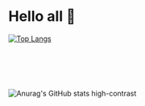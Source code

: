 # Hello all :wave:
[![Top Langs](https://github-readme-stats.vercel.app/api/top-langs/?username=anuraghazra)](https://github.com/sanjami2010/github-readme-stats)
# &nbsp;
![Anurag's GitHub stats high-contrast](https://github-readme-stats.vercel.app/api?username=sanjami2010&show_icons=true&theme=gruvbox_light)
# &nbsp;




